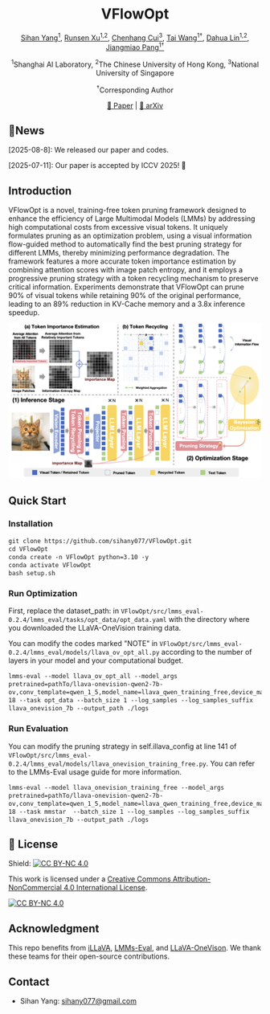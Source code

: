 <div align="center">

# VFlowOpt 

</div>

<p align="center">
  <!-- <b>Authors</b><br> -->
  <a href="https://github.com/sihany077" target="_blank">Sihan Yang<sup>1</sup></a>,
  <a href="https://runsenxu.com" target="_blank">Runsen Xu<sup>1,2</sup></a>,
  <a href="https://gzcch.github.io/" target="_blank">Chenhang Cui<sup>3</sup></a>,
  <a href="https://tai-wang.github.io/" target="_blank">Tai Wang<sup>1†</sup></a>,
  <a href="http://dahua.site/" target="_blank">Dahua Lin<sup>1,2</sup></a>,
  <a href="https://oceanpang.github.io/" target="_blank">Jiangmiao Pang<sup>1†</sup></a>
</p>

<p align="center">
  <sup>1</sup>Shanghai AI Laboratory,
  <sup>2</sup>The Chinese University of Hong Kong,
  <sup>3</sup>National University of Singapore
</p>

<p align="center">
  <sup>†</sup>Corresponding Author
</p>


<p align="center">
  <a href="https://arxiv.org/pdf/2508.05211">📑 Paper</a>  |
  <a href="https://arxiv.org/abs/2508.05211">📖 arXiv</a>
</p>


## 🔔News


[2025-08-8]: We released our paper and codes.

[2025-07-11]: Our paper is accepted by ICCV 2025! 🎉



## Introduction
VFlowOpt is a novel, training-free token pruning framework designed to enhance the efficiency of Large Multimodal Models (LMMs) by addressing high computational costs from excessive visual tokens. It uniquely formulates pruning as an optimization problem, using a visual information flow-guided method to automatically find the best pruning strategy for different LMMs, thereby minimizing performance degradation. The framework features a more accurate token importance estimation by combining attention scores with image patch entropy, and it employs a progressive pruning strategy with a token recycling mechanism to preserve critical information. Experiments demonstrate that VFlowOpt can prune 90% of visual tokens while retaining 90% of the original performance, leading to an 89% reduction in KV-Cache memory and a 3.8x inference speedup.

![Alt text](assets/framework.jpg)






## Quick Start

### Installation
```
git clone https://github.com/sihany077/VFlowOpt.git
cd VFlowOpt
conda create -n VFlowOpt python=3.10 -y
conda activate VFlowOpt
bash setup.sh
```

### Run Optimization
First, replace the dataset_path: in ```VFlowOpt/src/lmms_eval-0.2.4/lmms_eval/tasks/opt_data/opt_data.yaml``` with the directory where you downloaded the LLaVA-OneVision training data.

You can modify the codes marked "NOTE" in ```VFlowOpt/src/lmms_eval-0.2.4/lmms_eval/models/llava_ov_opt_all.py``` according to the number of layers in your model and your computational budget.
```
lmms-eval --model llava_ov_opt_all --model_args pretrained=pathTo/llava-onevision-qwen2-7b-ov,conv_template=qwen_1_5,model_name=llava_qwen_training_free,device_map=auto,enable_illava_vit=True,illava_vit_k=25,enable_illava_llm=True,illava_llm_k=9-18 --task opt_data --batch_size 1 --log_samples --log_samples_suffix llava_onevision_7b --output_path ./logs
```

### Run Evaluation
You can modify the pruning strategy in self.illava_config at line 141 of ```VFlowOpt/src/lmms_eval-0.2.4/lmms_eval/models/llava_onevision_training_free.py```. You can refer to the LMMs-Eval usage guide for more information.
```
lmms-eval --model llava_onevision_training_free --model_args pretrained=pathTo/llava-onevision-qwen2-7b-ov,conv_template=qwen_1_5,model_name=llava_qwen_training_free,device_map=auto,enable_illava_vit=True,illava_vit_k=25,enable_illava_llm=True,illava_llm_k=9-18 --task mmstar  --batch_size 1 --log_samples --log_samples_suffix llava_onevision_7b --output_path ./logs
```


<!-- ## 🔗 Citation

If you find our work and this codebase helpful, please consider starring this repo 🌟 and cite:

```bibtex
@article{yang2025mmsi,
  title={MMSI-Bench: A Benchmark for Multi-Image Spatial Intelligence},
  author={Yang, Sihan and Xu, Runsen and Xie, Yiman and Yang, Sizhe and Li, Mo and Lin, Jingli and Zhu, Chenming and Chen, Xiaochen and Duan, Haodong and Yue, Xiangyu and Lin, Dahua and Wang, Tai and Pang, Jiangmiao},
  journal={arXiv preprint arXiv:2505.23764},
  year={2025}
}
``` -->

## 📄 License

Shield: [![CC BY-NC 4.0][cc-by-nc-shield]][cc-by-nc]

This work is licensed under a
[Creative Commons Attribution-NonCommercial 4.0 International License][cc-by-nc].

[![CC BY-NC 4.0][cc-by-nc-image]][cc-by-nc]

[cc-by-nc]: https://creativecommons.org/licenses/by-nc/4.0/
[cc-by-nc-image]: https://licensebuttons.net/l/by-nc/4.0/88x31.png
[cc-by-nc-shield]: https://img.shields.io/badge/License-CC%20BY--NC%204.0-lightgrey.svg

## Acknowledgment
This repo benefits from [iLLaVA](https://github.com/hulianyuyy/iLLaVA), [LMMs-Eval](https://github.com/EvolvingLMMs-Lab/lmms-eval), and [LLaVA-OneVison](https://github.com/LLaVA-VL/LLaVA-NeXT). We thank these teams for their open-source contributions.

## Contact
- Sihan Yang: sihany077@gmail.com
